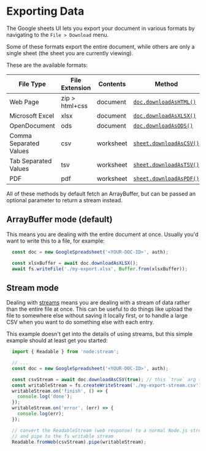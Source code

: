 # Exporting Data

The Google sheets UI lets you export your document in various formats by navigating to the `File > Download` menu.

Some of these formats export the entire document, while others are only a single sheet (the sheet you are currently viewing).

These are the available formats:

File Type|File Extension|Contents|Method
---|---|---|---
Web Page | zip > html+css | document | [`doc.downloadAsHTML()`](classes/google-spreadsheet?id=fn-downloadAsHTML) 
Microsoft Excel | xlsx | document | [`doc.downloadAsXLSX()`](classes/google-spreadsheet?id=fn-downloadAsXLSX)
OpenDocument | ods | document | [`doc.downloadAsODS()`](classes/google-spreadsheet?id=fn-downloadAsODS)
Comma Separated Values | csv | worksheet | [`sheet.downloadAsCSV()`](classes/google-spreadsheet-worksheet?id=fn-downloadAsCSV)
Tab Separated Values | tsv | worksheet | [`sheet.downloadAsTSV()`](classes/google-spreadsheet-worksheet?id=fn-downloadAsTSV)
PDF | pdf | worksheet | [`sheet.downloadAsPDF()`](/classes/google-spreadsheet-worksheet?id=fn-downloadAsPDF)


All of these methods by default fetch an ArrayBuffer, but can be passed an optional parameter to return a stream instead.

## ArrayBuffer mode (default)

This means you are dealing with the entire document at once. Usually you'd want to write this to a file, for example:

```javascript
  const doc = new GoogleSpreadsheet('<YOUR-DOC-ID>', auth);

  const xlsxBuffer = await doc.downloadAsXLSX();
  await fs.writeFile('./my-export.xlsx', Buffer.from(xlsxBuffer));
```

## Stream mode

Dealing with [streams](https://developer.mozilla.org/en-US/docs/Web/API/Streams_API) means you are dealing with a stream of data rather than the entire file at once. This can be useful to do things like upload the file to somewhere else without saving it locally first, or to handle a large CSV when you want to do something else with each entry.

This example doesn't get into the details of using streams, but this simple example should at least get you started:

```javascript
  import { Readable } from 'node:stream';

  // ...
  const doc = new GoogleSpreadsheet('<YOUR-DOC-ID>', auth);

  const csvStream = await doc.downloadAsCSV(true); // this `true` arg toggles to stream mode
  const writableStream = fs.createWriteStream('./my-export-stream.csv');
  writableStream.on('finish', () => {
    console.log('done');
  });
  writableStream.on('error', (err) => {
    console.log(err);
  });

  // convert the ReadableStream (web response) to a normal Node.js stream
  // and pipe to the fs writable stream
  Readable.fromWeb(csvStream).pipe(writableStream);
```

